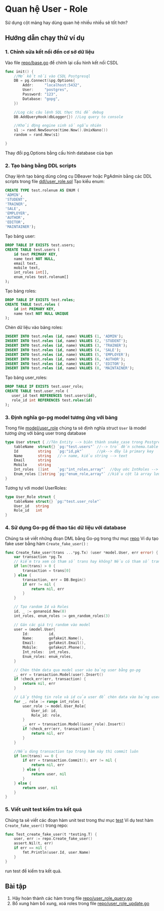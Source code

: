 # Quan hệ User - Role

Sử dụng cột mảng hay dùng quan hệ nhiều nhiều sẽ tốt hơn?

##  Hướng dẫn chạy thử ví dụ
###  1. Chỉnh sửa kết nối đến cơ sở dữ liệu
Vào file [repo/base.go](repo/base.go) để chỉnh lại cấu hình kết nối CSDL

```go
func init() {
	//Mở kết nối vào CSDL Postgresql
	DB = pg.Connect(&pg.Options{
		Addr:     "localhost:5432",
		User:     "postgres",
		Password: "123",
		Database: "gopg",
	})

	//Log các câu lệnh SQL thực thi để debug
	DB.AddQueryHook(dbLogger{}) //Log query to console

	//Khởi động engine sinh số ngẫu nhiên
	s1 := rand.NewSource(time.Now().UnixNano())
	random = rand.New(s1)

}
```
Thay đổi pg.Options bằng cấu hình database của bạn

### 2. Tạo bảng bằng DDL scripts
Chạy lệnh tạo bảng dùng công cụ DBeaver hoặc PgAdmin bằng các DDL scripts trong file [ddl/user_role.sql](ddl/user_role.sql)
Tạo kiểu enum:
```sql
CREATE TYPE test.rolenum AS ENUM (
'ADMIN',
'STUDENT',
'TRAINER',
'SALE',
'EMPLOYER',
'AUTHOR',
'EDITOR',
'MAINTAINER');
```
Tạo bảng user:
```sql
DROP TABLE IF EXISTS test.users;
CREATE TABLE test.users (
	id text PRIMARY KEY,
	name text NOT NULL,
	email text,
	mobile text,
	int_roles int[],
	enum_roles test.rolenum[]
);
```
Tạo bảng roles:
```sql
DROP TABLE IF EXISTS test.roles;
CREATE TABLE test.roles (
	id int PRIMARY KEY,
	name text NOT NULL UNIQUE
);
```
Chèn dữ liệu vào bảng roles:
```sql
INSERT INTO test.roles (id, name) VALUES (1, 'ADMIN');
INSERT INTO test.roles (id, name) VALUES (2, 'STUDENT');
INSERT INTO test.roles (id, name) VALUES (3, 'TRAINER');
INSERT INTO test.roles (id, name) VALUES (4, 'SALE');
INSERT INTO test.roles (id, name) VALUES (5, 'EMPLOYER');
INSERT INTO test.roles (id, name) VALUES (6, 'AUTHOR');
INSERT INTO test.roles (id, name) VALUES (7, 'EDITOR');
INSERT INTO test.roles (id, name) VALUES (8, 'MAINTAINER');
```
Tạo bảng user_roles:
```sql
DROP TABLE IF EXISTS test.user_role;
CREATE TABLE test.user_role (
   user_id text REFERENCES test.users(id),
   role_id int REFERENCES test.roles(id)
);
```
### 3. Định nghĩa go-pg model tương ứng với bảng
Trong file [model/user_role](model/user_role) chúng ta sẽ định nghĩa struct `User` là model tương ứng với bảng user trong database
```go
type User struct { //Tên Entity --> biên thành snake_case trong Postgresql
	tableName  struct{} `pg:"test.users"` //--> trỏ đến schema.table
	Id         string   `pg:"id,pk"`      //pk--> đây là primary key
	Name       string   //-> name, kiểu string --> text
	Email      string
	Mobile     string
	Int_roles  []int    `pg:"int_roles,array"`  //Quy ước IntRoles --> int_roles snake case
	Enum_roles []string `pg:"enum_role,array"` //kiểu cột là array lưu string
}
```
Tương tự với model UserRoles:
```go
type User_Role struct {
	tableName struct{} `pg:"test.user_role"`
	User_id   string
	Role_id   int
}
```

### 4. Sử dụng Go-pg để thao tác dữ liệu với database
Chúng ta sẽ viết những đoạn DML bằng Go-pg trong thư mục [repo](repo)
Ví dụ tạo fake user bằng hàm `Create_fake_user()` :
```go
func Create_fake_user(trans ...*pg.Tx) (user *model.User, err error) {
	var transaction *pg.Tx
	// kiểm tra xem có tham số trans hay không? Nếu có tham số trans thì dùng tham số trans làm transaction, còn không tự tạo mới transaction
	if len(trans) > 0 {
		transaction = trans[0]
	} else {
		transaction, err = DB.Begin()
		if err != nil {
			return nil, err
		}
	}

	// Tạo random Id và Roles
	id, _ := gonanoid.New(8)
	int_roles, enum_roles := gen_random_roles(3)

	// Gán các giá trị random vào model
	user = &model.User{
		Id:         id,
		Name:       gofakeit.Name(),
		Email:      gofakeit.Email(),
		Mobile:     gofakeit.Phone(),
		Int_roles:  int_roles,
		Enum_roles: enum_roles,
	}

	// Chèn thêm data qua model user vào bảng user bằng go-pg
	_, err = transaction.Model(user).Insert()
	if !check_err(err, transaction) {
		return nil, err
	}

	// Lấy thông tin role và id của user để chèn data vào bảng user_roles tương tự với bảng user
	for _, role := range int_roles {
		user_role := model.User_Role{
			User_id: id,
			Role_id: role,
		}
		_, err = transaction.Model(&user_role).Insert()
		if !check_err(err, transaction) {
			return nil, err
		}
	}

	//Nếu dùng transaction tạo trong hàm này thì commit luôn
	if len(trans) == 0 {
		if err = transaction.Commit(); err != nil {
			return nil, err
		} else {
			return user, nil
		}
	} else {
		return user, nil
	}
}
```

### 5. Viết unit test kiểm tra kết quả
Chúng ta sẽ viết các đoạn hàm unit test trong thư mục [test](test)
Ví dụ test hàm `Create_fake_user()` trong repo:
```go
func Test_create_fake_user(t *testing.T) {
	user, err := repo.Create_fake_user()
	assert.Nil(t, err)
	if err == nil {
		fmt.Println(user.Id, user.Name)
	}
}
```
run test để kiểm tra kết quả.
## Bài tập
1. Hãy hoàn thành các hàm trong file [repo/user_role_query.go](repo/user_role_query.go)
2. Bổ xung hàm bổ xung, xoá roles trong file [repo/user_role_update.go](repo/user_role_update.go)